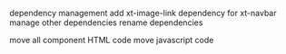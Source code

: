 dependency management
  add xt-image-link dependency for xt-navbar
  manage other dependencies
  rename dependencies

move all component HTML code
move javascript code
